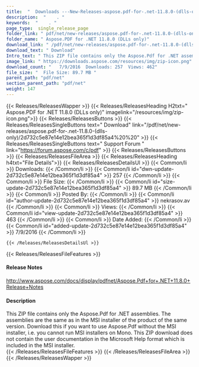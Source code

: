 ```yaml
---
title:  "  Downloads ---New-Releases-aspose.pdf-for-.net-11.8.0-(dlls-only) . " 
description:  "    . " 
keywords:  "    . " 
page_type:  single_release_page
folder_link: " pdf/net/new-releases/aspose.pdf-for-.net-11.8.0-(dlls-only)/"
folder_name: " Aspose.PDF for .NET 11.8.0 (DLLs only)"
download_link: " /pdf/net/new-releases/aspose.pdf-for-.net-11.8.0-(dlls-only)/2d732c5e87e14e12bea365f1d3df85a4"
download_text: " Download"
Intro_text: " This ZIP file contains only the Aspose.Pdf for .NET assemblies. The assemblies a..."
image_link: " https://downloads.aspose.com/resources/img/zip-icon.png"
download_count: "   7/9/2016  Downloads: 257  Views: 462"
file_size: "  File Size: 89.7 MB "
parent_path: "pdf/net"
section_parent_path: "pdf/net"
weight: 147 
---
```


{{< Releases/ReleasesWapper >}}
  {{< Releases/ReleasesHeading H2txt=" Aspose.PDF for .NET 11.8.0 (DLLs only)" imagelink="/resources/img/zip-icon.png">}}
  {{< Releases/ReleasesButtons >}}
    {{< Releases/ReleasesSingleButtons text=" Download" link="/pdf/net/new-releases/aspose.pdf-for-.net-11.8.0-(dlls-only)/2d732c5e87e14e12bea365f1d3df85a4%20%20" >}}
    {{< Releases/ReleasesSingleButtons text=" Support Forum " link="https://forum.aspose.com/c/pdf" >}}
  {{< Releases/ReleasesButtons >}}
  {{< Releases/ReleasesFileArea >}}
    {{< Releases/ReleasesHeading h4txt="File Details">}}
    {{< Releases/ReleasesDetailsUl >}}
            {{< Common/li  >}} Downloads: {{< /Common/li >}} 
      {{< Common/li id="dwn-update-2d732c5e87e14e12bea365f1d3df85a4" >}} 257 {{< /Common/li >}} 
      {{< Common/li  >}} File Size: {{< /Common/li >}} 
      {{< Common/li id="size-update-2d732c5e87e14e12bea365f1d3df85a4" >}} 89.7 MB {{< /Common/li >}} 
      {{< Common/li  >}} Posted By: {{< /Common/li >}} 
      {{< Common/li id="author-update-2d732c5e87e14e12bea365f1d3df85a4" >}} nekrasov.av {{< /Common/li >}} 
      {{< Common/li  >}} Views: {{< /Common/li >}} 
      {{< Common/li id="view-update-2d732c5e87e14e12bea365f1d3df85a4" >}} 463 {{< /Common/li >}} 
      {{< Common/li  >}} Date Added: {{< /Common/li >}} 
      {{< Common/li id="added-update-2d732c5e87e14e12bea365f1d3df85a4" >}} 7/9/2016 {{< /Common/li >}} 

    {{< /Releases/ReleasesDetailsUl >}}

  {{< Releases/ReleasesFileFeatures >}}
      <h4>Release Notes</h4><div><a href="http://www.aspose.com/docs/display/pdfnet/Aspose.Pdf+for+.NET+11.8.0+Release+Notes">http://www.aspose.com/docs/display/pdfnet/Aspose.Pdf+for+.NET+11.8.0+Release+Notes</a></div><h4>Description</h4><div class="HTMLDescription">This ZIP file contains only the Aspose.Pdf for .NET assemblies. The assemblies are the same as in the MSI installer of the product of the same version. Download this if you want to use Aspose.Pdf without the MSI installer, i.e. you cannot run MSI installers on Mono. This ZIP download does not contain the user documentation in the Microsoft Help format which is included in the MSI installer.</div>
  {{< /Releases/ReleasesFileFeatures >}}
 {{< /Releases/ReleasesFileArea >}}
{{< /Releases/ReleasesWapper >}}


